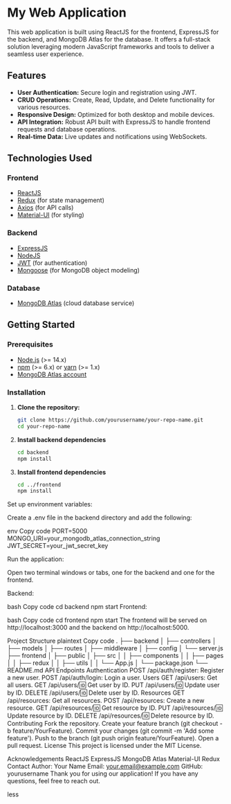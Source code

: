# My Web Application

This web application is built using ReactJS for the frontend, ExpressJS for the backend, and MongoDB Atlas for the database. It offers a full-stack solution leveraging modern JavaScript frameworks and tools to deliver a seamless user experience.

## Features

- **User Authentication:** Secure login and registration using JWT.
- **CRUD Operations:** Create, Read, Update, and Delete functionality for various resources.
- **Responsive Design:** Optimized for both desktop and mobile devices.
- **API Integration:** Robust API built with ExpressJS to handle frontend requests and database operations.
- **Real-time Data:** Live updates and notifications using WebSockets.

## Technologies Used

### Frontend

- [ReactJS](https://reactjs.org/)
- [Redux](https://redux.js.org/) (for state management)
- [Axios](https://axios-http.com/) (for API calls)
- [Material-UI](https://material-ui.com/) (for styling)

### Backend

- [ExpressJS](https://expressjs.com/)
- [NodeJS](https://nodejs.org/)
- [JWT](https://jwt.io/) (for authentication)
- [Mongoose](https://mongoosejs.com/) (for MongoDB object modeling)

### Database

- [MongoDB Atlas](https://www.mongodb.com/cloud/atlas) (cloud database service)

## Getting Started

### Prerequisites

- [Node.js](https://nodejs.org/) (>= 14.x)
- [npm](https://www.npmjs.com/) (>= 6.x) or [yarn](https://yarnpkg.com/) (>= 1.x)
- [MongoDB Atlas account](https://www.mongodb.com/cloud/atlas/register)

### Installation

1. **Clone the repository:**

   ```bash
   git clone https://github.com/yourusername/your-repo-name.git
   cd your-repo-name
2. **Install backend dependencies**
   ```bash
   cd backend
   npm install

3. **Install frontend dependencies**
   ```bash
   cd ../frontend
   npm install
Set up environment variables:

Create a .env file in the backend directory and add the following:

env
Copy code
PORT=5000
MONGO_URI=your_mongodb_atlas_connection_string
JWT_SECRET=your_jwt_secret_key


Run the application:

Open two terminal windows or tabs, one for the backend and one for the frontend.

Backend:

bash
Copy code
cd backend
npm start
Frontend:

bash
Copy code
cd frontend
npm start
The frontend will be served on http://localhost:3000 and the backend on http://localhost:5000.

Project Structure
plaintext
Copy code
.
├── backend
│   ├── controllers
│   ├── models
│   ├── routes
│   ├── middleware
│   ├── config
│   └── server.js
├── frontend
│   ├── public
│   ├── src
│   │   ├── components
│   │   ├── pages
│   │   ├── redux
│   │   ├── utils
│   │   └── App.js
│   └── package.json
└── README.md
API Endpoints
Authentication
POST /api/auth/register: Register a new user.
POST /api/auth/login: Login a user.
Users
GET /api/users: Get all users.
GET /api/users/:id: Get user by ID.
PUT /api/users/:id: Update user by ID.
DELETE /api/users/:id: Delete user by ID.
Resources
GET /api/resources: Get all resources.
POST /api/resources: Create a new resource.
GET /api/resources/:id: Get resource by ID.
PUT /api/resources/:id: Update resource by ID.
DELETE /api/resources/:id: Delete resource by ID.
Contributing
Fork the repository.
Create your feature branch (git checkout -b feature/YourFeature).
Commit your changes (git commit -m 'Add some feature').
Push to the branch (git push origin feature/YourFeature).
Open a pull request.
License
This project is licensed under the MIT License.

Acknowledgements
ReactJS
ExpressJS
MongoDB Atlas
Material-UI
Redux
Contact
Author: Your Name
Email: your.email@example.com
GitHub: yourusername
Thank you for using our application! If you have any questions, feel free to reach out.

less



